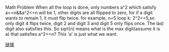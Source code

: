 Math Problem
When all the loop is done, only numbers a^2 which satisfy a<=n&&a^2<=n will be 1, other digits are all flipped to zero, for if a digit wants to remain 1, it must flip twice. for example, n=5 loop k: 2^2<=5,so only digit 4 flips twice, digit 2 and digit 3 and digit 5 only flips once. The last digit also satisfies this. So sqrt(n) means what is the max digit(assume it is a) that satisfies a^2<=n? This 'a' is just what we want.

[链接](https://leetcode.com/discuss/98625/explain-for-int-sqrt-n-method)